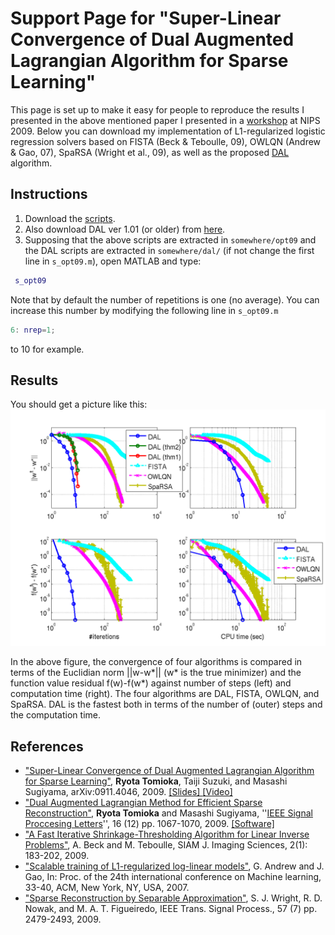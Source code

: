 # Support Page for "Super-Linear Convergence of Dual Augmented Lagrangian Algorithm for Sparse Learning"

This page is set up to make it easy for people to reproduce the results I presented in the above mentioned paper I presented in a [workshop](http://opt.kyb.tuebingen.mpg.de/) at NIPS 2009. Below you can download my implementation of L1-regularized logistic regression solvers based on FISTA (Beck & Teboulle, 09), OWLQN (Andrew & Gao, 07), SpaRSA (Wright et al., 09), as well as the proposed [DAL](https://github.com/ryotat/dal/) algorithm.

## Instructions
 1. Download the [scripts](opt09.tar.gz).
 1. Also download DAL ver 1.01 (or older) from [here](http://www.ibis.t.u-tokyo.ac.jp/ryotat/dal). 
 1. Supposing that the above scripts are extracted in `somewhere/opt09` and the DAL scripts are extracted in `somewhere/dal/` (if not change the first line in `s_opt09.m`), open MATLAB and type:
```matlab
 s_opt09
```

Note that by default the number of repetitions is one (no average). You can increase this number by modifying the following line in `s_opt09.m`
```matlab
6: nrep=1;
```
to 10 for example.

## Results
 You should get a picture like this:
 ![results comparing DAL against FISTA, OWLQN, and SpaRSA.](opt09.png)

 In the above figure, the convergence of four algorithms is compared in terms of the Euclidian norm ||w-w*|| (w* is the true minimizer) and the function value residual f(w)-f(w*) against number of steps (left) and computation time (right). The four algorithms are DAL, FISTA, OWLQN, and SpaRSA. DAL is the fastest both in terms of the number of (outer) steps and the computation time.

## References
 * ["Super-Linear Convergence of Dual Augmented Lagrangian Algorithm for Sparse Learning"](http://arxiv.org/abs/0911.4046), __Ryota Tomioka__, Taiji Suzuki, and Masashi Sugiyama, arXiv:0911.4046, 2009. [[Slides] ](http://www.ibis.t.u-tokyo.ac.jp/ryotat/opt09talk.pdf) [[Video] ](http://videolectures.net/nipsworkshops09_tomioka_slc/)
 * ["Dual Augmented Lagrangian Method for Efficient Sparse Reconstruction"](http://ieeexplore.ieee.org/search/wrapper.jsp?arnumber=5204163), __Ryota Tomioka__ and Masashi Sugiyama, ''[IEEE Signal Proccesing Letters](http://www.signalprocessingsociety.org/publications/periodicals/letters/)'', 16 (12) pp. 1067-1070, 2009. [[Software] ](http://www.ibis.t.u-tokyo.ac.jp/ryotat/dal/)
 * ["A Fast Iterative Shrinkage-Thresholding Algorithm for Linear Inverse Problems"](http://iew3.technion.ac.il/~becka/papers/71654.pdf), A. Beck and M. Teboulle, SIAM J. Imaging Sciences, 2(1): 183-202, 2009.
 * ["Scalable training of L1-regularized log-linear models"](http://research.microsoft.com/pubs/78900/andrew07scalable.pdf),  G. Andrew and J. Gao, In: Proc. of the 24th international conference on Machine learning, 33-40, ACM, New York, NY, USA, 2007.
 * ["Sparse Reconstruction by Separable Approximation"](http://www.lx.it.pt/~mtf/SpaRSA/Wright_Nowak_Figueiredo_revised_twocolumns.pdf), S. J. Wright, R. D. Nowak, and M. A. T. Figueiredo, IEEE Trans. Signal Process., 57 (7) pp. 2479-2493, 2009.
